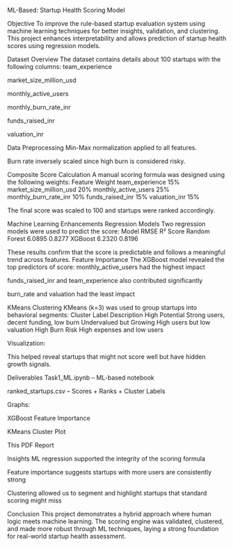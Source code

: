 ML-Based: Startup Health Scoring Model

Objective
To improve the rule-based startup evaluation system using machine learning techniques for better insights, validation, and clustering. This project enhances interpretability and allows prediction of startup health scores using regression models.

Dataset Overview
The dataset contains details about 100 startups with the following columns:
team_experience


market_size_million_usd


monthly_active_users


monthly_burn_rate_inr


funds_raised_inr


valuation_inr


Data Preprocessing
Min-Max normalization applied to all features.


Burn rate inversely scaled since high burn is considered risky.


Composite Score Calculation
A manual scoring formula was designed using the following weights:
Feature
Weight
team_experience
15%
market_size_million_usd
20%
monthly_active_users
25%
monthly_burn_rate_inr
10%
funds_raised_inr
15%
valuation_inr
15%

The final score was scaled to 100 and startups were ranked accordingly.

Machine Learning Enhancements
Regression Models
Two regression models were used to predict the score:
Model
RMSE
R² Score
Random Forest
6.0895
0.8277
XGBoost
6.2320
0.8196

These results confirm that the score is predictable and follows a meaningful trend across features.
Feature Importance
The XGBoost model revealed the top predictors of score:
monthly_active_users had the highest impact


funds_raised_inr and team_experience also contributed significantly


burn_rate and valuation had the least impact


KMeans Clustering
KMeans (k=3) was used to group startups into behavioral segments:
Cluster Label
Description
High Potential
Strong users, decent funding, low burn
Undervalued but Growing
High users but low valuation
High Burn Risk
High expenses and low users

Visualization:


This helped reveal startups that might not score well but have hidden growth signals.

Deliverables
Task1_ML.ipynb – ML-based notebook


ranked_startups.csv – Scores + Ranks + Cluster Labels


Graphs:


XGBoost Feature Importance


KMeans Cluster Plot


This PDF Report


Insights
ML regression supported the integrity of the scoring formula


Feature importance suggests startups with more users are consistently strong


Clustering allowed us to segment and highlight startups that standard scoring might miss


Conclusion
This project demonstrates a hybrid approach where human logic meets machine learning. The scoring engine was validated, clustered, and made more robust through ML techniques, laying a strong foundation for real-world startup health assessment.

